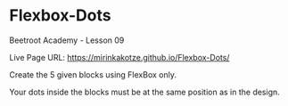 # Flexbox-Dots
Beetroot Academy - Lesson 09

Live Page URL: https://mirinkakotze.github.io/Flexbox-Dots/

Create the 5 given blocks using FlexBox only.

Your dots inside the blocks must be at the same position as in the design.
